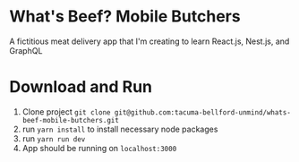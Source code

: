 # What's Beef? Mobile Butchers
A fictitious meat delivery app that I'm creating to learn React.js, Nest.js, and GraphQL

# Download and Run
1.  Clone project `git clone git@github.com:tacuma-bellford-unmind/whats-beef-mobile-butchers.git`
2.  run `yarn install` to install necessary node packages
3. run `yarn run dev` 
4. App should be running on `localhost:3000`
